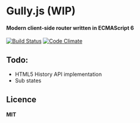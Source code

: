 # Gully.js (WIP)
#### Modern client-side router written in ECMAScript 6

[![Build Status](https://travis-ci.org/nmabhinandan/gully.svg)](https://travis-ci.org/nmabhinandan/gully)
[![Code Climate](https://codeclimate.com/github/nmabhinandan/gully/badges/gpa.svg)](https://codeclimate.com/github/nmabhinandan/gully)

## Todo:

* HTML5 History API implementation
* Sub states

## Licence
#### MIT